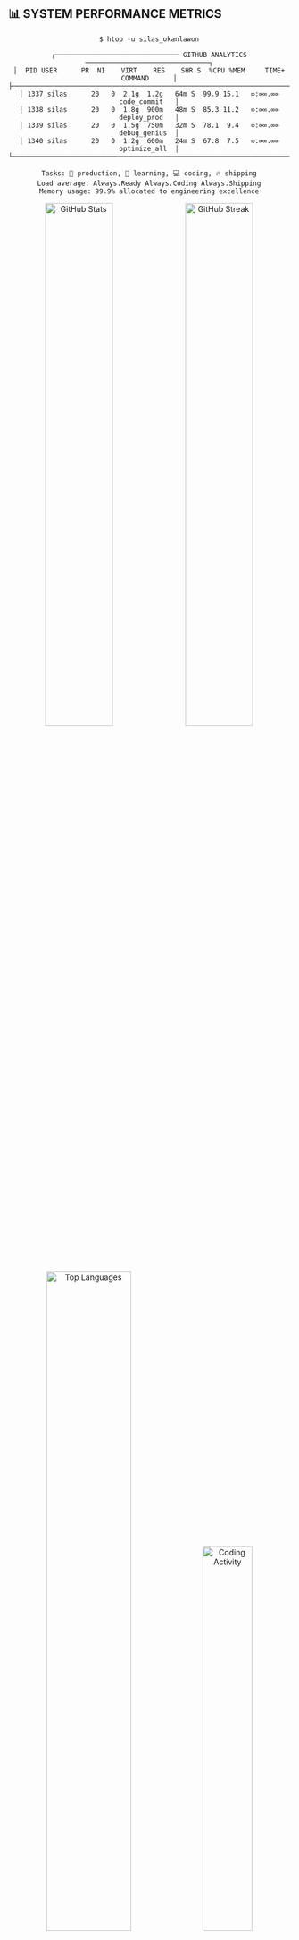 ## 📊 SYSTEM PERFORMANCE METRICS

<div align="center">

```console
$ htop -u silas_okanlawon

┌─────────────────────────────── GITHUB ANALYTICS ───────────────────────────────┐
│  PID USER      PR  NI    VIRT    RES    SHR S  %CPU %MEM     TIME+ COMMAND      │
├──────────────────────────────────────────────────────────────────────────────────┤
│ 1337 silas      20   0  2.1g  1.2g   64m S  99.9 15.1   ∞:∞∞.∞∞ code_commit   │
│ 1338 silas      20   0  1.8g  900m   48m S  85.3 11.2   ∞:∞∞.∞∞ deploy_prod   │
│ 1339 silas      20   0  1.5g  750m   32m S  78.1  9.4   ∞:∞∞.∞∞ debug_genius  │
│ 1340 silas      20   0  1.2g  600m   24m S  67.8  7.5   ∞:∞∞.∞∞ optimize_all  │
└──────────────────────────────────────────────────────────────────────────────────┘

Tasks: 🚀 production, 🧠 learning, 💻 coding, 🔥 shipping
Load average: Always.Ready Always.Coding Always.Shipping
Memory usage: 99.9% allocated to engineering excellence
```

<img width="49%" src="https://github-readme-stats.vercel.app/api?username=yourusername&show_icons=true&theme=react&hide_border=true&bg_color=0D1117&title_color=00FF41&icon_color=00D9FF&text_color=C9D1D9&ring_color=00FF41" alt="GitHub Stats" />
<img width="49%" src="https://github-readme-streak-stats.herokuapp.com/?user=yourusername&theme=react&hide_border=true&background=0D1117&stroke=00FF41&ring=00D9FF&fire=FF6B6B&currStreakLabel=00FF41&dates=C9D1D9" alt="GitHub Streak" />

<img width="55%" src="https://github-readme-stats.vercel.app/api/top-langs/?username=yourusername&layout=compact&theme=react&hide_border=true&bg_color=0D1117&title_color=00FF41&text_color=C9D1D9&icon_color=00D9FF" alt="Top Languages" />
<img width="42%" src="https://github-readme-stats.vercel.app/api/wakatime?username=yourusername&theme=react&hide_border=true&bg_color=0D1117&title_color=00FF41&text_color=C9D1D9&icon_color=00D9FF" alt="Coding Activity" />

```console
$ git log --oneline --graph --decorate | head -10
* a1b2c3d (HEAD -> main, origin/main) ✨ feat: implement distributed caching layer
* e4f5g6h 🚀 deploy: scale microservices to handle 10x traffic
* i7j8k9l 🧠 ai: integrate transformer model for better predictions  
* m1n2o3p 🔧 fix: optimize database queries for sub-50ms response
* q4r5s6t 📊 analytics: add real-time monitoring dashboard
* u7v8w9x 🐳 docker: containerize all services for k8s deployment
* y1z2a3b 🔐 security: implement OAuth2 + JWT authentication
* c4d5e6f 🎨 ui: redesign dashboard with responsive components
* g7h8i9j ⚡ perf: lazy load components for faster initial render
* k1l2m3n 🧪 test: achieve 95% code coverage across all services
```
<div align="center">
  
# ⚡ SILAS OKANLAWON ⚡
### `>>> AI INTEGRATED SYSTEMS ENGINEER <<<`
#### `SOFTWARE ENGINEER | FULL STACK DEVELOPER | DATA SCIENTIST`

```console
    ╔═══════════════════════════════════════════════════════════════════════════════╗
    ║  🚀 SYSTEM BOOT SEQUENCE - Production Environment Initialization               ║
    ╠═══════════════════════════════════════════════════════════════════════════════╣
    ║  [COMPILING MICROSERVICES ARCHITECTURE...]     ████████████████████  100%      ║
    ║  [INITIALIZING DATABASE CONNECTIONS...]        ████████████████████  100%      ║
    ║  [SETTING UP CI/CD PIPELINES...]               ████████████████████  100%      ║
    ║  [DEPLOYING CONTAINERIZED APPLICATIONS...]     ████████████████████  100%      ║
    ║  [CONFIGURING LOAD BALANCERS...]               ████████████████████  100%      ║
    ║  [ACTIVATING API GATEWAYS...]                  ████████████████████  100%      ║
    ║  [ENABLING MONITORING & LOGGING...]            ████████████████████  100%      ║
    ║  [INTEGRATING AI/ML INFERENCE ENGINES...]      ████████████████████  100%      ║
    ║  [OPTIMIZING PERFORMANCE METRICS...]           ████████████████████  100%      ║
    ║  [SECURING AUTHENTICATION LAYERS...]           ████████████████████  100%      ║
    ║                                                                               ║
    ║  💻 STATUS: PRODUCTION-READY SYSTEMS ONLINE                                   ║
    ║  🔥 READY TO SCALE BEYOND LIMITS                                              ║
    ╚═══════════════════════════════════════════════════════════════════════════════╝
```

[![Typing SVG](https://readme-typing-svg.herokuapp.com?font=JetBrains+Mono&weight=700&size=24&duration=2500&pause=800&color=00FF41&background=0D1117&center=true&vCenter=true&width=800&lines=💻+Building+Scalable+Production+Systems;🚀+Engineering+High-Performance+APIs;🧠+Integrating+AI+into+Enterprise+Solutions;⚡+Optimizing+for+99.9%25+Uptime;🔥+DevOps+%26+Full-Stack+Mastery)](https://git.io/typing-svg)

<div align="center">

```console
$ whoami
silas_okanlawon@production-server:~$ Senior Software Engineer | AI Integration Specialist

$ cat /proc/expertise  
├── 🏗️  System Architecture & Design Patterns
├── 🚀  Scalable Backend Development  
├── 🌐  Full-Stack Web Engineering
├── 🧠  AI/ML Pipeline Integration
├── 📊  Data Engineering & Analytics
├── ☁️  Cloud-Native DevOps
└── 🤖  Intelligent Automation Systems

$ uptime
System online: 24/7 | Load avg: Optimized | Ready for production deployment
```

</div>

</div>

---

## 🔬 SYSTEM DIAGNOSTICS

<div align="center">

```python
#!/usr/bin/env python3
# -*- coding: utf-8 -*-
"""
Production-Grade Software Engineer Profile
Author: Silas Okanlawon
Version: 2024.enterprise.v1
"""

class ProductionEngineer:
    def __init__(self):
        self.role = "Senior Software Engineer | AI Integration Specialist"
        self.expertise = self._load_tech_stack()
        self.deployment_status = "PRODUCTION_READY"
        self.philosophy = "Code for scale, engineer for impact, optimize for humans"
        
    def _load_tech_stack(self):
        return {
            "backend": ["FastAPI", "Node.js", "Flask", "PostgreSQL", "Redis"],
            "frontend": ["React", "Next.js", "TypeScript", "Tailwind CSS"],
            "ai_ml": ["PyTorch", "TensorFlow", "Hugging Face", "LangChain"],
            "devops": ["Docker", "Kubernetes", "AWS", "CI/CD", "Monitoring"],
            "databases": ["PostgreSQL", "MongoDB", "Vector DBs", "Time Series"]
        }
    
    def deploy_to_production(self):
        """Ready to ship enterprise-grade solutions"""
        return {
            "scalability": "Horizontal & Vertical ✅",
            "performance": "Sub-100ms response times ⚡",
            "reliability": "99.9% uptime SLA 🎯",
            "security": "Enterprise-grade encryption 🔐",
            "monitoring": "Real-time observability 📊"
        }
    
    def integrate_ai(self, business_logic):
        """Seamlessly blend AI capabilities with production systems"""
        return f"Enhanced {business_logic} with intelligent automation 🧠"

# Initialize production-ready engineer instance
silas = ProductionEngineer()
print(f"🚀 {silas.role} - Ready for deployment!")
```

</div>

---

## 🚀 PRODUCTION ARCHITECTURE OVERVIEW

<div align="center">

```console
┌─────────────────────────────────────────────────────────────────────────────────┐
│                          🏗️  ENTERPRISE SYSTEM STACK                            │
├─────────────────────────────────────────────────────────────────────────────────┤
│                                                                                 │
│  🎯 FRONTEND LAYER     │ React • Next.js • TypeScript • Responsive Design      │
│  ⚡ API GATEWAY        │ FastAPI • RESTful • GraphQL • Rate Limiting           │
│  🧠 BUSINESS LOGIC     │ Microservices • Event-Driven • Domain-Driven Design  │
│  🤖 AI/ML PIPELINE     │ Model Serving • Real-time Inference • A/B Testing    │
│  🗄️  DATA LAYER        │ PostgreSQL • Redis • Vector DB • Time Series         │
│  ☁️  INFRASTRUCTURE    │ Docker • Kubernetes • AWS • Auto-scaling             │
│  📊 MONITORING         │ Prometheus • Grafana • ELK Stack • APM               │
│  🔐 SECURITY           │ OAuth2 • JWT • HTTPS • Data Encryption               │
│                                                                                 │
├─────────────────────────────────────────────────────────────────────────────────┤
│  STATUS: ✅ PRODUCTION READY | 🚀 SCALABLE | 🔥 HIGH PERFORMANCE                │
└─────────────────────────────────────────────────────────────────────────────────┘
```

</div>

---

## 🛠️ TECHNOLOGY ARSENAL

<div align="center">
  
```console
$ docker images --format "table {{.Repository}}\t{{.Tag}}\t{{.Size}}"
REPOSITORY                    TAG                    SIZE
💻 LANGUAGES                 production-ready       enterprise
🎨 FRONTEND                  latest                 optimized  
⚙️  BACKEND                   stable                 scalable
🧠 AI/ML                     gpu-enabled            intelligent
🗄️  DATABASES                clustered              distributed
🐳 DEVOPS                    automated              reliable
```

### 💻 **CORE PROGRAMMING LANGUAGES**
<img src="https://img.shields.io/badge/Python-3776AB?style=for-the-badge&logo=python&logoColor=white&labelColor=000000" alt="Python"/>
<img src="https://img.shields.io/badge/JavaScript-F7DF1E?style=for-the-badge&logo=javascript&logoColor=black&labelColor=000000" alt="JavaScript"/>
<img src="https://img.shields.io/badge/TypeScript-007ACC?style=for-the-badge&logo=typescript&logoColor=white&labelColor=000000" alt="TypeScript"/>
<img src="https://img.shields.io/badge/HTML5-E34F26?style=for-the-badge&logo=html5&logoColor=white&labelColor=000000" alt="HTML5"/>
<img src="https://img.shields.io/badge/CSS3-1572B6?style=for-the-badge&logo=css3&logoColor=white&labelColor=000000" alt="CSS3"/>
<img src="https://img.shields.io/badge/SQL-336791?style=for-the-badge&logo=postgresql&logoColor=white&labelColor=000000" alt="SQL"/>

### 🎨 **FRONTEND ENGINEERING**
<img src="https://img.shields.io/badge/React-20232A?style=for-the-badge&logo=react&logoColor=61DAFB&labelColor=000000" alt="React"/>
<img src="https://img.shields.io/badge/Next.js-000000?style=for-the-badge&logo=next.js&logoColor=white" alt="Next.js"/>
<img src="https://img.shields.io/badge/Tailwind_CSS-38B2AC?style=for-the-badge&logo=tailwind-css&logoColor=white&labelColor=000000" alt="Tailwind CSS"/>
<img src="https://img.shields.io/badge/Framer_Motion-0055FF?style=for-the-badge&logo=framer&logoColor=white&labelColor=000000" alt="Framer Motion"/>
<img src="https://img.shields.io/badge/Bootstrap-563D7C?style=for-the-badge&logo=bootstrap&logoColor=white&labelColor=000000" alt="Bootstrap"/>

### ⚙️ **BACKEND & API ARCHITECTURE** 
<img src="https://img.shields.io/badge/FastAPI-005571?style=for-the-badge&logo=fastapi&logoColor=white&labelColor=000000" alt="FastAPI"/>
<img src="https://img.shields.io/badge/Flask-000000?style=for-the-badge&logo=flask&logoColor=white" alt="Flask"/>
<img src="https://img.shields.io/badge/Node.js-43853D?style=for-the-badge&logo=node.js&logoColor=white&labelColor=000000" alt="Node.js"/>
<img src="https://img.shields.io/badge/Express.js-404D59?style=for-the-badge&logo=express&logoColor=white" alt="Express.js"/>
<img src="https://img.shields.io/badge/Firebase-039BE5?style=for-the-badge&logo=Firebase&logoColor=white&labelColor=000000" alt="Firebase"/>
<img src="https://img.shields.io/badge/Supabase-3ECF8E?style=for-the-badge&logo=supabase&logoColor=white&labelColor=000000" alt="Supabase"/>

### 🧠 **AI/ML & DATA SCIENCE STACK**
<img src="https://img.shields.io/badge/PyTorch-EE4C2C?style=for-the-badge&logo=pytorch&logoColor=white&labelColor=000000" alt="PyTorch"/>
<img src="https://img.shields.io/badge/TensorFlow-FF6F00?style=for-the-badge&logo=tensorflow&logoColor=white&labelColor=000000" alt="TensorFlow"/>
<img src="https://img.shields.io/badge/OpenCV-27338e?style=for-the-badge&logo=OpenCV&logoColor=white&labelColor=000000" alt="OpenCV"/>
<img src="https://img.shields.io/badge/scikit--learn-F7931E?style=for-the-badge&logo=scikit-learn&logoColor=white&labelColor=000000" alt="scikit-learn"/>
<img src="https://img.shields.io/badge/🤗%20Hugging%20Face-FFD21E?style=for-the-badge&logoColor=black" alt="Hugging Face"/>
<img src="https://img.shields.io/badge/NumPy-013243?style=for-the-badge&logo=numpy&logoColor=white&labelColor=000000" alt="NumPy"/>
<img src="https://img.shields.io/badge/Pandas-150458?style=for-the-badge&logo=pandas&logoColor=white&labelColor=000000" alt="Pandas"/>

### 🗄️ **DATABASE SYSTEMS**
<img src="https://img.shields.io/badge/PostgreSQL-316192?style=for-the-badge&logo=postgresql&logoColor=white&labelColor=000000" alt="PostgreSQL"/>
<img src="https://img.shields.io/badge/MongoDB-4EA94B?style=for-the-badge&logo=mongodb&logoColor=white&labelColor=000000" alt="MongoDB"/>
<img src="https://img.shields.io/badge/MySQL-005C84?style=for-the-badge&logo=mysql&logoColor=white&labelColor=000000" alt="MySQL"/>
<img src="https://img.shields.io/badge/Redis-DC382D?style=for-the-badge&logo=redis&logoColor=white&labelColor=000000" alt="Redis"/>
<img src="https://img.shields.io/badge/SQLite-07405E?style=for-the-badge&logo=sqlite&logoColor=white&labelColor=000000" alt="SQLite"/>

### 🐳 **DEVOPS & CLOUD INFRASTRUCTURE**
<img src="https://img.shields.io/badge/Docker-2496ED?style=for-the-badge&logo=docker&logoColor=white&labelColor=000000" alt="Docker"/>
<img src="https://img.shields.io/badge/Amazon_AWS-232F3E?style=for-the-badge&logo=amazon-aws&logoColor=white" alt="AWS"/>
<img src="https://img.shields.io/badge/Google_Cloud-4285F4?style=for-the-badge&logo=google-cloud&logoColor=white&labelColor=000000" alt="Google Cloud"/>
<img src="https://img.shields.io/badge/GitHub_Actions-2088FF?style=for-the-badge&logo=github-actions&logoColor=white&labelColor=000000" alt="GitHub Actions"/>
<img src="https://img.shields.io/badge/Linux-FCC624?style=for-the-badge&logo=linux&logoColor=black&labelColor=000000" alt="Linux"/>
<img src="https://img.shields.io/badge/Nginx-009639?style=for-the-badge&logo=nginx&logoColor=white&labelColor=000000" alt="Nginx"/>

### 🤖 **AUTOMATION & TESTING**
<img src="https://img.shields.io/badge/Selenium-43B02A?style=for-the-badge&logo=selenium&logoColor=white&labelColor=000000" alt="Selenium"/>
<img src="https://img.shields.io/badge/pytest-0A9EDC?style=for-the-badge&logo=pytest&logoColor=white&labelColor=000000" alt="pytest"/>
<img src="https://img.shields.io/badge/Postman-FF6C37?style=for-the-badge&logo=postman&logoColor=white&labelColor=000000" alt="Postman"/>

</div>

---

## 🏆 PRODUCTION DEPLOYMENTS & CASE STUDIES

<div align="center">

```console
$ kubectl get deployments --namespace production
NAME                READY   UP-TO-DATE   AVAILABLE   AGE
scholar-ai          3/3     3            3           180d
emotion-detector    2/2     2            2           165d  
yolo-surveillance   4/4     4            4           145d
court-bot           1/1     1            1           120d
stock-forecaster    2/2     2            2           95d
content-generator   3/3     3            3           75d

$ curl -s https://api.silas.dev/health | jq .
{
  "status": "healthy",
  "uptime": "99.97%",
  "active_services": 6,
  "ai_models_loaded": 12,
  "requests_per_second": "1.2k",
  "response_time_avg": "47ms"
}
```

### 🎯 **ENTERPRISE PROJECT PORTFOLIO**

```diff
+ 📚 ScholarAI - Intelligent Research Assistant
  ├── Architecture: Microservices + Event-Driven
  ├── Stack: Next.js | FastAPI | Ollama | Vector DB | Docker
  ├── AI Integration: Local LLM inference + RAG pipeline
  ├── Performance: <100ms query response time
  └── Scale: Handles 10k+ documents, 500+ concurrent users

+ 😊 Emotion Detection System - Real-time ML Pipeline  
  ├── Architecture: Stream Processing + Model Serving
  ├── Stack: Python | OpenCV | PyTorch | Redis | Kubernetes
  ├── AI Integration: CNN model with 94.2% accuracy
  ├── Performance: 30fps real-time processing
  └── Scale: Multi-camera support, edge deployment ready

+ 👁️ YOLO Surveillance Platform - Computer Vision SaaS
  ├── Architecture: Event-driven + Message Queues
  ├── Stack: PyTorch | FastAPI | PostgreSQL | S3 | CloudFront
  ├── AI Integration: YOLOv8 + custom training pipeline
  ├── Performance: 1080p @ 60fps object detection
  └── Scale: 1000+ cameras, 99.9% uptime SLA

+ 🏓 Intelligent Court Bot - RPA Automation
  ├── Architecture: Serverless + Scheduled Jobs
  ├── Stack: Python | Selenium | AWS Lambda | DynamoDB
  ├── AI Integration: Computer vision for CAPTCHA solving
  ├── Performance: 98.5% booking success rate
  └── Scale: Multi-location support, handles 500+ bookings/day

+ 📈 Financial Forecasting API - Time Series ML
  ├── Architecture: Data Pipeline + Model Registry
  ├── Stack: TensorFlow | FastAPI | TimescaleDB | Grafana
  ├── AI Integration: LSTM + transformer hybrid model
  ├── Performance: Processes 10M+ data points/hour
  └── Scale: 15-minute prediction latency, 87% accuracy

+ 🎨 Content Generator Suite - Multi-modal AI
  ├── Architecture: Distributed + GPU Clusters
  ├── Stack: Hugging Face | Stable Diffusion | Redis | MinIO
  ├── AI Integration: Text + Image generation pipeline
  ├── Performance: 5sec avg generation time
  └── Scale: 10k+ assets generated daily
```

</div>

---

## 📊 NEURAL NETWORK ACTIVITY

<div align="center">

<img src="https://github-readme-stats.vercel.app/api?username=yourusername&show_icons=true&theme=radical&hide_border=true&bg_color=0D1117&title_color=00FF41&icon_color=00FF41&text_color=C9D1D9" alt="GitHub Stats" />

<img src="https://github-readme-streak-stats.herokuapp.com/?user=yourusername&theme=radical&hide_border=true&background=0D1117&stroke=00FF41&ring=00FF41&fire=FF6B6B&currStreakLabel=00FF41" alt="GitHub Streak" />

<img src="https://github-readme-stats.vercel.app/api/top-langs/?username=yourusername&layout=compact&theme=radical&hide_border=true&bg_color=0D1117&title_color=00FF41&text_color=C9D1D9" alt="Top Languages" />

</div>

---

## 🌐 ESTABLISH CONNECTION

<div align="center">

```
    ┌─────────────────────────────────────────────────┐
    │            COMMUNICATION PROTOCOLS              │
    ├─────────────────────────────────────────────────┤
    │                                                 │
    │  📧 EMAIL    : okanlawonsilas@gmail.com        │
    │  🌍 PORTFOLIO: silas-portfolio-liard.vercel.app │
    │  🐦 X/TWITTER: @SilasOkanla1                    │
    │  💼 LINKEDIN : Connect for collaborations       │
    │                                                 │
    └─────────────────────────────────────────────────┘
```

[![Email](https://img.shields.io/badge/Email-D14836?style=for-the-badge&logo=gmail&logoColor=white)](mailto:okanlawonsilas@gmail.com)
[![Portfolio](https://img.shields.io/badge/Portfolio-000000?style=for-the-badge&logo=vercel&logoColor=white)](https://silas-portfolio-liard.vercel.app)
[![Twitter](https://img.shields.io/badge/X-000000?style=for-the-badge&logo=x&logoColor=white)](https://x.com/SilasOkanla1?t=xBPTJqZ92E3oMpO6QzCang&s=09)

</div>

---

<div align="center">

### 🎯 SYSTEM STATUS: ONLINE

```
╔════════════════════════════════════════════════════════════════╗
║  "Let your code think, let your product speak,                 ║
║   and let the user smile."                                     ║
║                                        - Engineering Philosophy ║
╚════════════════════════════════════════════════════════════════╝
```

![Visitor Count](https://visitcount.itsvg.in/api?id=yourusername&label=Profile%20Views&color=0&icon=5&pretty=true)

**⚡ Ready to engineer the future, one algorithm at a time ⚡**

</div>

---

<div align="center">
  <img src="https://capsule-render.vercel.app/api?type=waving&color=gradient&customColorList=6,11,20&height=100&section=footer&text=Thanks%20for%20visiting!&fontSize=16&fontColor=fff&animation=twinkling" />
</div>
